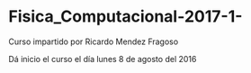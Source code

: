 # Fisica_Computacional-2017-1-
Curso impartido por Ricardo Mendez Fragoso

Dá inicio el curso el día lunes 8 de agosto del 2016
